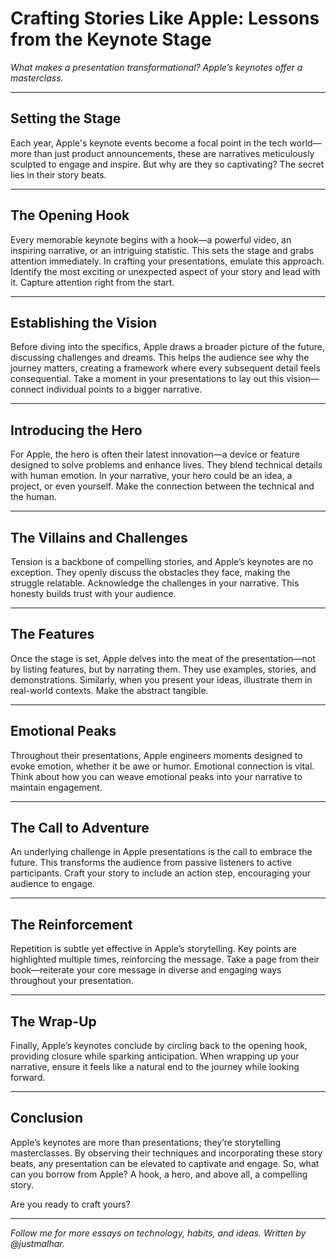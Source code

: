 # Crafting Stories Like Apple: Lessons from the Keynote Stage

*What makes a presentation transformational? Apple’s keynotes offer a masterclass.*

---

## Setting the Stage

Each year, Apple's keynote events become a focal point in the tech world—more than just product announcements, these are narratives meticulously sculpted to engage and inspire. But why are they so captivating? The secret lies in their story beats.

---

## The Opening Hook

Every memorable keynote begins with a hook—a powerful video, an inspiring narrative, or an intriguing statistic. This sets the stage and grabs attention immediately. In crafting your presentations, emulate this approach. Identify the most exciting or unexpected aspect of your story and lead with it. Capture attention right from the start.

---

## Establishing the Vision

Before diving into the specifics, Apple draws a broader picture of the future, discussing challenges and dreams. This helps the audience see why the journey matters, creating a framework where every subsequent detail feels consequential. Take a moment in your presentations to lay out this vision—connect individual points to a bigger narrative.

---

## Introducing the Hero

For Apple, the hero is often their latest innovation—a device or feature designed to solve problems and enhance lives. They blend technical details with human emotion. In your narrative, your hero could be an idea, a project, or even yourself. Make the connection between the technical and the human.

---

## The Villains and Challenges

Tension is a backbone of compelling stories, and Apple’s keynotes are no exception. They openly discuss the obstacles they face, making the struggle relatable. Acknowledge the challenges in your narrative. This honesty builds trust with your audience.

---

## The Features

Once the stage is set, Apple delves into the meat of the presentation—not by listing features, but by narrating them. They use examples, stories, and demonstrations. Similarly, when you present your ideas, illustrate them in real-world contexts. Make the abstract tangible.

---

## Emotional Peaks

Throughout their presentations, Apple engineers moments designed to evoke emotion, whether it be awe or humor. Emotional connection is vital. Think about how you can weave emotional peaks into your narrative to maintain engagement.

---

## The Call to Adventure

An underlying challenge in Apple presentations is the call to embrace the future. This transforms the audience from passive listeners to active participants. Craft your story to include an action step, encouraging your audience to engage.

---

## The Reinforcement

Repetition is subtle yet effective in Apple’s storytelling. Key points are highlighted multiple times, reinforcing the message. Take a page from their book—reiterate your core message in diverse and engaging ways throughout your presentation.

---

## The Wrap-Up

Finally, Apple’s keynotes conclude by circling back to the opening hook, providing closure while sparking anticipation. When wrapping up your narrative, ensure it feels like a natural end to the journey while looking forward.

---

## Conclusion

Apple’s keynotes are more than presentations; they’re storytelling masterclasses. By observing their techniques and incorporating these story beats, any presentation can be elevated to captivate and engage. So, what can you borrow from Apple? A hook, a hero, and above all, a compelling story.

Are you ready to craft yours?

---

*Follow me for more essays on technology, habits, and ideas. Written by @justmalhar.*